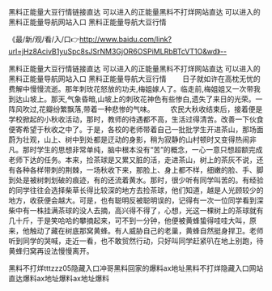 黑料正能量大豆行情链接直达
可以进入的正能量黑料不打烊网站直达
可以进入的黑料正能量导航网站入口
黑料正能量导航大豆行情


《最/新/观/看/入/口👉http://www.baidu.com/link?url=jHz8AcivB1yuSpc8sJSrNM3GjOR6OSPiMLRbBTcVT1O&wd》--

黑料正能量大豆行情链接直达
可以进入的正能量黑料不打烊网站直达
可以进入的黑料正能量导航网站入口
黑料正能量导航大豆行情
　　日子就如许在高枕无忧的费解中慢慢流逝。那年刺玫花怒放的功夫,梅姐嫁人了。临走前,梅姐姐又一次带我到达山坡上。那天,气象昏暗,山坡上的刺玫花神色有些惨白,遗失了来日的光荣。一阵风吹过,花瓣纷繁飘落,带着一种悲惨的气味。
　　农民大秋收结束后，接着便是学校掀起的小秋收活动，那时，教师的待遇都不高，生活过得清苦。改善一下伙食便寄希望于秋收之中了。于是，各校的老师带着自己一批批学生开进茶山，那场面蔚为壮观，山上、树中到处都是迂动的身影，稍为寂静的山村顿时又变得热闹非凡。那时学生的思想非常单纯，脑中根本没有“苦”的概念，一心一意只想超额完成老师下达的任务。本来，捡茶球是又累又脏的活，走进茶山，树上的茶灰不说，还有各种各样带刺的荆棘，一场秋收下来，那脸上、身上都不样，细嫩的脸、手、脚到处是被树刺划破的痕迹，有的还流着黄水。那时，很少听有同学叫苦的。有经验的同学往往会选择柴草长得比较深的地方去捡茶球，他们知道，越是人光顾较少的地方，收获便会越大。可是，也有聪明反被聪明误的，记得有一次一位同学看到深柴中有一株挂满茶球的没人去摘，高兴得不得了，心想，光这一棵树上的茶球就有几十斤，于是笑哈哈的攀摘起来，可不到一分钟，他便被黄蜂蛰得哇哇大叫，原来，他触动了藏在树底那窝黄蜂。有人威胁自己的老巢，黄蜂自然挺身捍卫。老师听到同学的哭喊，走近一看，也不敢贸然行动，只好叫同学赶紧叭在地上别跑，待黄蜂归窝再设法慢慢离开。





黑料不打烊tttzzz05隐藏入口冲哥黑料回家的爆料ax地址黑料不打烊隐藏入口网站直达爆料ax地址爆料ax地址爆料

